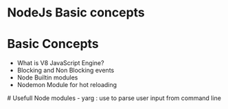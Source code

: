 # NodeJs Basic concepts
<h1>Basic Concepts</h1>
<ul>
    <li>What is V8 JavaScript Engine?</li>
    <li>Blocking and Non Blocking events</li>
    <li>Node Builtin modules</li>
    <li>Nodemon Module for hot reloading</li>
</ul>
# Usefull Node modules
- yarg : use to parse user input from command line

